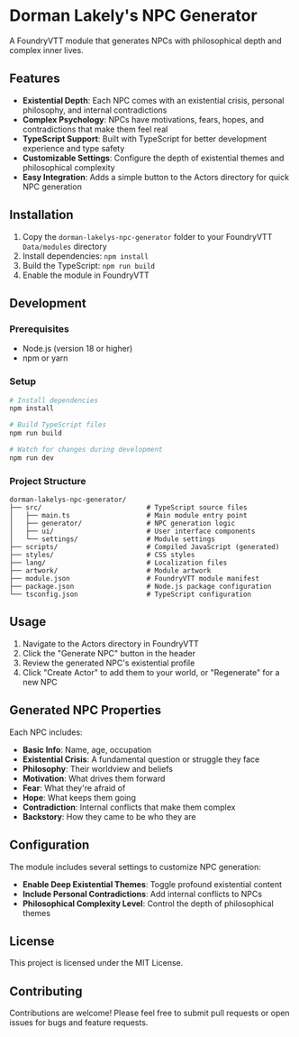 # Dorman Lakely's NPC Generator

A FoundryVTT module that generates NPCs with philosophical depth and complex inner lives.

## Features

- **Existential Depth**: Each NPC comes with an existential crisis, personal philosophy, and internal contradictions
- **Complex Psychology**: NPCs have motivations, fears, hopes, and contradictions that make them feel real
- **TypeScript Support**: Built with TypeScript for better development experience and type safety
- **Customizable Settings**: Configure the depth of existential themes and philosophical complexity
- **Easy Integration**: Adds a simple button to the Actors directory for quick NPC generation

## Installation

1. Copy the `dorman-lakelys-npc-generator` folder to your FoundryVTT `Data/modules` directory
2. Install dependencies: `npm install`
3. Build the TypeScript: `npm run build`
4. Enable the module in FoundryVTT

## Development

### Prerequisites
- Node.js (version 18 or higher)
- npm or yarn

### Setup
```bash
# Install dependencies
npm install

# Build TypeScript files
npm run build

# Watch for changes during development
npm run dev
```

### Project Structure
```
dorman-lakelys-npc-generator/
├── src/                          # TypeScript source files
│   ├── main.ts                   # Main module entry point
│   ├── generator/                # NPC generation logic
│   ├── ui/                       # User interface components
│   └── settings/                 # Module settings
├── scripts/                      # Compiled JavaScript (generated)
├── styles/                       # CSS styles
├── lang/                         # Localization files
├── artwork/                      # Module artwork
├── module.json                   # FoundryVTT module manifest
├── package.json                  # Node.js package configuration
└── tsconfig.json                 # TypeScript configuration
```

## Usage

1. Navigate to the Actors directory in FoundryVTT
2. Click the "Generate NPC" button in the header
3. Review the generated NPC's existential profile
4. Click "Create Actor" to add them to your world, or "Regenerate" for a new NPC

## Generated NPC Properties

Each NPC includes:
- **Basic Info**: Name, age, occupation
- **Existential Crisis**: A fundamental question or struggle they face
- **Philosophy**: Their worldview and beliefs
- **Motivation**: What drives them forward
- **Fear**: What they're afraid of
- **Hope**: What keeps them going
- **Contradiction**: Internal conflicts that make them complex
- **Backstory**: How they came to be who they are

## Configuration

The module includes several settings to customize NPC generation:
- **Enable Deep Existential Themes**: Toggle profound existential content
- **Include Personal Contradictions**: Add internal conflicts to NPCs
- **Philosophical Complexity Level**: Control the depth of philosophical themes

## License

This project is licensed under the MIT License.

## Contributing

Contributions are welcome! Please feel free to submit pull requests or open issues for bugs and feature requests.